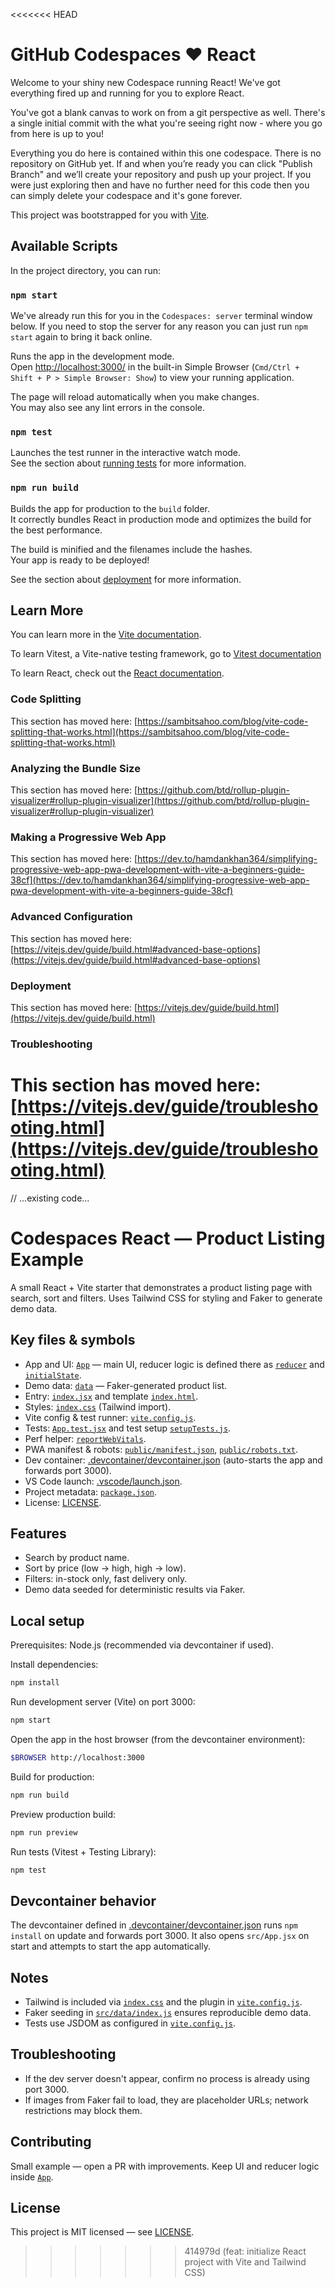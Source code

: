 <<<<<<< HEAD
# GitHub Codespaces ♥️ React

Welcome to your shiny new Codespace running React! We've got everything fired up and running for you to explore React.

You've got a blank canvas to work on from a git perspective as well. There's a single initial commit with the what you're seeing right now - where you go from here is up to you!

Everything you do here is contained within this one codespace. There is no repository on GitHub yet. If and when you’re ready you can click "Publish Branch" and we’ll create your repository and push up your project. If you were just exploring then and have no further need for this code then you can simply delete your codespace and it's gone forever.

This project was bootstrapped for you with [Vite](https://vitejs.dev/).

## Available Scripts

In the project directory, you can run:

### `npm start`

We've already run this for you in the `Codespaces: server` terminal window below. If you need to stop the server for any reason you can just run `npm start` again to bring it back online.

Runs the app in the development mode.\
Open [http://localhost:3000/](http://localhost:3000/) in the built-in Simple Browser (`Cmd/Ctrl + Shift + P > Simple Browser: Show`) to view your running application.

The page will reload automatically when you make changes.\
You may also see any lint errors in the console.

### `npm test`

Launches the test runner in the interactive watch mode.\
See the section about [running tests](https://facebook.github.io/create-react-app/docs/running-tests) for more information.

### `npm run build`

Builds the app for production to the `build` folder.\
It correctly bundles React in production mode and optimizes the build for the best performance.

The build is minified and the filenames include the hashes.\
Your app is ready to be deployed!

See the section about [deployment](https://facebook.github.io/create-react-app/docs/deployment) for more information.

## Learn More

You can learn more in the [Vite documentation](https://vitejs.dev/guide/).

To learn Vitest, a Vite-native testing framework, go to [Vitest documentation](https://vitest.dev/guide/)

To learn React, check out the [React documentation](https://reactjs.org/).

### Code Splitting

This section has moved here: [https://sambitsahoo.com/blog/vite-code-splitting-that-works.html](https://sambitsahoo.com/blog/vite-code-splitting-that-works.html)

### Analyzing the Bundle Size

This section has moved here: [https://github.com/btd/rollup-plugin-visualizer#rollup-plugin-visualizer](https://github.com/btd/rollup-plugin-visualizer#rollup-plugin-visualizer)

### Making a Progressive Web App

This section has moved here: [https://dev.to/hamdankhan364/simplifying-progressive-web-app-pwa-development-with-vite-a-beginners-guide-38cf](https://dev.to/hamdankhan364/simplifying-progressive-web-app-pwa-development-with-vite-a-beginners-guide-38cf)

### Advanced Configuration

This section has moved here: [https://vitejs.dev/guide/build.html#advanced-base-options](https://vitejs.dev/guide/build.html#advanced-base-options)

### Deployment

This section has moved here: [https://vitejs.dev/guide/build.html](https://vitejs.dev/guide/build.html)

### Troubleshooting

This section has moved here: [https://vitejs.dev/guide/troubleshooting.html](https://vitejs.dev/guide/troubleshooting.html)
=======
// ...existing code...

# Codespaces React — Product Listing Example

A small React + Vite starter that demonstrates a product listing page with search, sort and filters. Uses Tailwind CSS for styling and Faker to generate demo data.

## Key files & symbols

- App and UI: [`App`](src/App.jsx) — main UI, reducer logic is defined there as [`reducer`](src/App.jsx) and [`initialState`](src/App.jsx).
- Demo data: [`data`](src/data/index.js) — Faker-generated product list.
- Entry: [`index.jsx`](src/index.jsx) and template [`index.html`](index.html).
- Styles: [`index.css`](src/index.css) (Tailwind import).
- Vite config & test runner: [`vite.config.js`](vite.config.js).
- Tests: [`App.test.jsx`](src/App.test.jsx) and test setup [`setupTests.js`](src/setupTests.js).
- Perf helper: [`reportWebVitals`](src/reportWebVitals.js).
- PWA manifest & robots: [`public/manifest.json`](public/manifest.json), [`public/robots.txt`](public/robots.txt).
- Dev container: [.devcontainer/devcontainer.json](.devcontainer/devcontainer.json) (auto-starts the app and forwards port 3000).
- VS Code launch: [.vscode/launch.json](.vscode/launch.json).
- Project metadata: [`package.json`](package.json).
- License: [LICENSE](LICENSE).

## Features

- Search by product name.
- Sort by price (low → high, high → low).
- Filters: in-stock only, fast delivery only.
- Demo data seeded for deterministic results via Faker.

## Local setup

Prerequisites: Node.js (recommended via devcontainer if used).

Install dependencies:

```bash
npm install
```

Run development server (Vite) on port 3000:

```bash
npm start
```

Open the app in the host browser (from the devcontainer environment):

```bash
$BROWSER http://localhost:3000
```

Build for production:

```bash
npm run build
```

Preview production build:

```bash
npm run preview
```

Run tests (Vitest + Testing Library):

```bash
npm test
```

## Devcontainer behavior

The devcontainer defined in [.devcontainer/devcontainer.json](.devcontainer/devcontainer.json) runs `npm install` on update and forwards port 3000. It also opens `src/App.jsx` on start and attempts to start the app automatically.

## Notes

- Tailwind is included via [`index.css`](src/index.css) and the plugin in [`vite.config.js`](vite.config.js).
- Faker seeding in [`src/data/index.js`](src/data/index.js) ensures reproducible demo data.
- Tests use JSDOM as configured in [`vite.config.js`](vite.config.js).

## Troubleshooting

- If the dev server doesn't appear, confirm no process is already using port 3000.
- If images from Faker fail to load, they are placeholder URLs; network restrictions may block them.

## Contributing

Small example — open a PR with improvements. Keep UI and reducer logic inside [`App`](src/App.jsx).

## License

This project is MIT licensed — see [LICENSE](LICENSE).
>>>>>>> 414979d (feat: initialize React project with Vite and Tailwind CSS)
